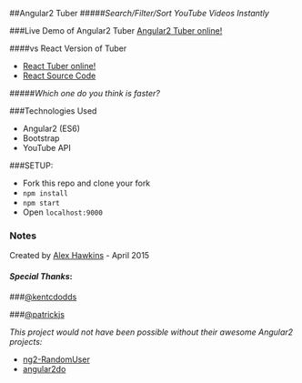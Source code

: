 ##Angular2 Tuber
#####*Search/Filter/Sort YouTube Videos Instantly*

###Live Demo of Angular2 Tuber
[Angular2 Tuber online!](https://angular2-youtuber.firebaseapp.com/)

####vs React Version of Tuber
* [React Tuber online!](https://tuber.firebaseapp.com/)
* [React Source Code](https://github.com/alexhawkins/tuber)

#####*Which one do you think is faster?*

###Technologies Used
  * Angular2 (ES6)
  * Bootstrap
  * YouTube API

###SETUP:
  * Fork this repo and clone your fork
  * `npm install`
  * `npm start`
  *  Open `localhost:9000`

### Notes

Created by [Alex Hawkins](https://twitter.com/alexchawkins) - April 2015

#### *Special Thanks*:

###[@kentcdodds](https://twitter.com/kentcdodds)

###[@patrickjs](https://twitter.com/gdi2290) 

*This project would not have been possible without their awesome Angular2 projects:* 
* [ng2-RandomUser](https://github.com/kentcdodds/ng2-random-user)
*   [angular2do](https://github.com/gdi2290/angular2do)